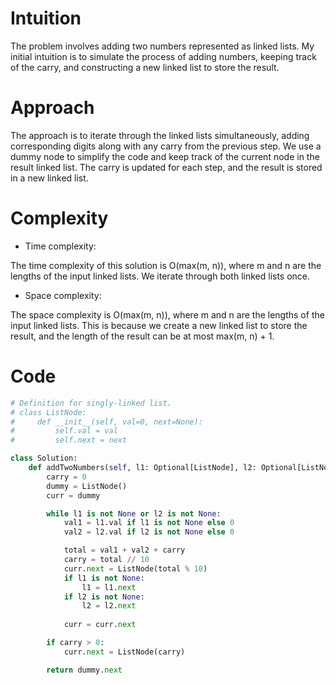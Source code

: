 # Intuition

The problem involves adding two numbers represented as linked lists. My initial intuition is to simulate the process of adding numbers, keeping track of the carry, and constructing a new linked list to store the result.

# Approach

The approach is to iterate through the linked lists simultaneously, adding corresponding digits along with any carry from the previous step. We use a dummy node to simplify the code and keep track of the current node in the result linked list. The carry is updated for each step, and the result is stored in a new linked list.

# Complexity

- Time complexity:

The time complexity of this solution is O(max(m, n)), where m and n are the lengths of the input linked lists. We iterate through both linked lists once.

- Space complexity:

The space complexity is O(max(m, n)), where m and n are the lengths of the input linked lists. This is because we create a new linked list to store the result, and the length of the result can be at most max(m, n) + 1.

# Code

```python
# Definition for singly-linked list.
# class ListNode:
#     def __init__(self, val=0, next=None):
#         self.val = val
#         self.next = next

class Solution:
    def addTwoNumbers(self, l1: Optional[ListNode], l2: Optional[ListNode]) -> Optional[ListNode]:
        carry = 0
        dummy = ListNode()
        curr = dummy

        while l1 is not None or l2 is not None:
            val1 = l1.val if l1 is not None else 0
            val2 = l2.val if l2 is not None else 0

            total = val1 + val2 + carry
            carry = total // 10
            curr.next = ListNode(total % 10)
            if l1 is not None:
                l1 = l1.next
            if l2 is not None:
                l2 = l2.next
    
            curr = curr.next 

        if carry > 0:
            curr.next = ListNode(carry)

        return dummy.next 
```
